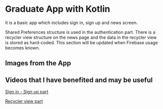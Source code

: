 
# Graduate App with Kotlin

It is a basic app which includes sign in, sign up and news screen.

Shared Preferences structure is used in the authentication part.
There is a recycler view structure on the news page and the data in the recycler view is stored as hard-coded. This section will be updated when Firebase usage becomes known.



## Images from the App



  
## Videos that I have benefited and may be useful


[Sign in - Sign up part](https://www.youtube.com/watch?v=C7g4VBRSyjo)

[Recycler view part](https://www.youtube.com/watch?v=UbP8E6I91NA)
